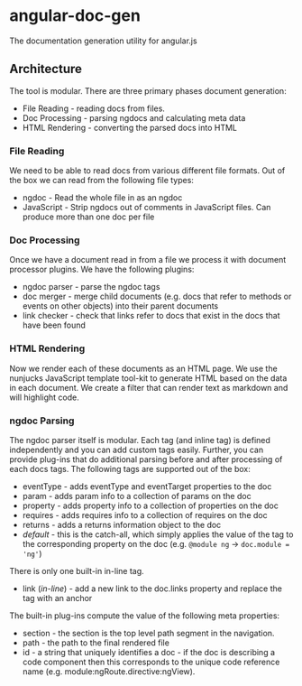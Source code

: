 angular-doc-gen
===============

The documentation generation utility for angular.js


## Architecture

The tool is modular.  There are three primary phases document generation:

* File Reading - reading docs from files.
* Doc Processing - parsing ngdocs and calculating meta data
* HTML Rendering - converting the parsed docs into HTML

### File Reading

We need to be able to read docs from various different file formats.  Out of the box we can read
from the following file types:

* ngdoc - Read the whole file in as an ngdoc
* JavaScript - Strip ngdocs out of comments in JavaScript files. Can produce more than one doc per
  file

### Doc Processing

Once we have a document read in from a file we process it with document processor plugins. We have
the following plugins:

* ngdoc parser - parse the ngdoc tags
* doc merger - merge child documents (e.g. docs that refer to methods or events on other objects)
  into their parent documents
* link checker - check that links refer to docs that exist in the docs that have been found

### HTML Rendering

Now we render each of these documents as an HTML page. We use the nunjucks JavaScript template
tool-kit to generate HTML based on the data in each document. We create a filter that can render
text as markdown and will highlight code.

### ngdoc Parsing

The ngdoc parser itself is modular.  Each tag (and inline tag) is defined independently and you can
add custom tags easily.  Further, you can provide plug-ins that do additional parsing before and
after processing of each docs tags.  The following tags are supported out of the box:

* eventType - adds eventType and eventTarget properties to the doc
* param - adds param info to a collection of params on the doc
* property - adds property info to a collection of properties on the doc
* requires - adds requires info to a collection of requires on the doc
* returns - adds a returns information object to the doc
* *default* - this is the catch-all, which simply applies the value of the tag to the corresponding
  property on the doc (e.g. `@module ng` -> `doc.module = 'ng'`)

There is only one built-in in-line tag.

* link (*in-line*) - add a new link to the doc.links property and replace the tag with an anchor

The built-in plug-ins compute the value of the following meta properties:

* section - the section is the top level path segment in the navigation.
* path - the path to the final rendered file
* id - a string that uniquely identifies a doc - if the doc is describing a code component then this
  corresponds to the unique code reference name (e.g. module:ngRoute.directive:ngView).
